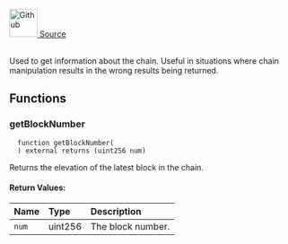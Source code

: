 <a href="https://github.com/solace-fi/solace-core/blob/main/contracts/mocks/BlockGetter.sol"><img src="/img/github.svg" alt="Github" width="50px"/> Source</a><br/><br/>

Used to get information about the chain. Useful in situations where chain manipulation results in the wrong results being returned.


## Functions
### getBlockNumber
```solidity
  function getBlockNumber(
  ) external returns (uint256 num)
```
Returns the elevation of the latest block in the chain.



#### Return Values:
| Name                           | Type          | Description                                                                  |
| :----------------------------- | :------------ | :--------------------------------------------------------------------------- |
| `num` | uint256 | The block number. |

